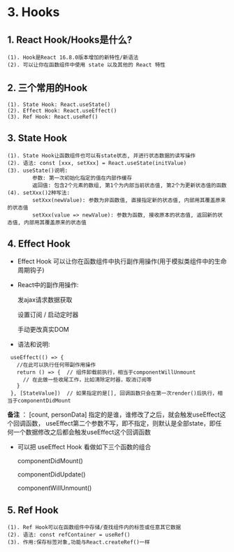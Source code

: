 # 3. Hooks

## 1. React Hook/Hooks是什么?

```
(1). Hook是React 16.8.0版本增加的新特性/新语法
(2). 可以让你在函数组件中使用 state 以及其他的 React 特性
```

## 2. 三个常用的Hook

```
(1). State Hook: React.useState()
(2). Effect Hook: React.useEffect()
(3). Ref Hook: React.useRef()
```

## 3. State Hook

```
(1). State Hook让函数组件也可以有state状态, 并进行状态数据的读写操作
(2). 语法: const [xxx, setXxx] = React.useState(initValue)  
(3). useState()说明:
        参数: 第一次初始化指定的值在内部作缓存
        返回值: 包含2个元素的数组, 第1个为内部当前状态值, 第2个为更新状态值的函数
(4). setXxx()2种写法:
        setXxx(newValue): 参数为非函数值, 直接指定新的状态值, 内部用其覆盖原来的状态值
        setXxx(value => newValue): 参数为函数, 接收原本的状态值, 返回新的状态值, 内部用其覆盖原来的状态值
```

## 4. Effect Hook

  * Effect Hook 可以让你在函数组件中执行副作用操作(用于模拟类组件中的生命周期钩子)

  * React中的副作用操作:

      发ajax请求数据获取

      设置订阅 / 启动定时器

      手动更改真实DOM

   * 语法和说明: 

   ```
    useEffect(() => {
      //在此可以执行任何带副作用操作
      return () => {  // 组件卸载前执行，相当于componentWillUnmount
        // 在此做一些收尾工作，比如清除定时器，取消订阅等
      }
    }, [StateValue])  // 如果指定的是[], 回调函数只会在第一次render()后执行，相当于componentDidMount
   ```

**备注**  ：  [count, personData]  指定的是谁，谁修改了之后，就会触发useEffect这个回调函数，
useEffect第二个参数不写，即不指定，则默认是全部state，即任何一个数据修改之后都会触发useEffect这个回调函数 

  * 可以把 useEffect Hook 看做如下三个函数的组合

    componentDidMount()

    componentDidUpdate()

    componentWillUnmount() 


## 5. Ref Hook

```
(1). Ref Hook可以在函数组件中存储/查找组件内的标签或任意其它数据
(2). 语法: const refContainer = useRef()
(3). 作用:保存标签对象,功能与React.createRef()一样
```